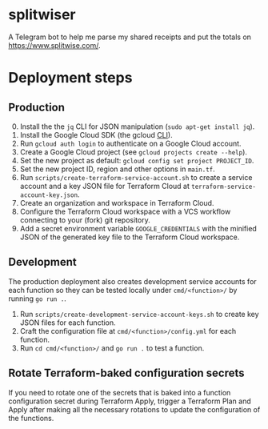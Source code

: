 # splitwiser

A Telegram bot to help me parse my shared receipts and put the totals on https://www.splitwise.com/.

# Deployment steps

## Production

0. Install the the `jq` CLI for JSON manipulation (`sudo apt-get install jq`).
1. Install the Google Cloud SDK (the gcloud [CLI](https://cloud.google.com/sdk/docs/install)).
2. Run `gcloud auth login` to authenticate on a Google Cloud account.
3. Create a Google Cloud project (see `gcloud projects create --help`).
4. Set the new project as default: `gcloud config set project PROJECT_ID`.
5. Set the new project ID, region and other options in `main.tf`.
6. Run `scripts/create-terraform-service-account.sh` to create a service account and a key JSON file for Terraform Cloud at `terraform-service-account-key.json`.
7. Create an organization and workspace in Terraform Cloud.
8. Configure the Terraform Cloud workspace with a VCS workflow connecting to your (fork) git repository.
9. Add a secret environment variable `GOOGLE_CREDENTIALS` with the minified JSON of the generated key file to the Terraform Cloud workspace.

## Development

The production deployment also creates development service accounts for each function so they can be tested locally under `cmd/<function>/` by running `go run .`.

1. Run `scripts/create-development-service-account-keys.sh` to create key JSON files for each function.
2. Craft the configuration file at `cmd/<function>/config.yml` for each function.
3. Run `cd cmd/<function>/` and `go run .` to test a function.

## Rotate Terraform-baked configuration secrets

If you need to rotate one of the secrets that is baked into a function configuration secret during Terraform Apply, trigger a Terraform Plan and Apply after making all the necessary rotations to update the configuration of the functions.

